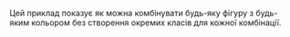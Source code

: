 Цей приклад показує як можна комбінувати будь-яку фігуру з будь-яким
кольором без створення окремих класів для кожної комбінації.
